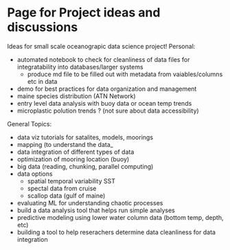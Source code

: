 # Page for Project ideas and discussions

Ideas for small scale oceanograpic data science project! 
Personal:
- automated notebook to check for cleanliness of data files for integratability into databases/larger systems
  - produce md file to be filled out with metadata from vaiables/columns etc in data 
- demo for best practices for data organization and management
- maine species distribution (ATN Network)
- entry level data analysis with buoy data or ocean temp trends
- microplastic polution trends ? (not sure about data accessibility) 

General Topics:
- data viz tutorials for satalites, models, moorings
- mapping (to understand the data_
- data integration of different types of data
- optimization of mooring location (buoy)
- big data (reading, chunking, parallel computing)
- data options
  - spatial temporal variability SST
  - spectal data from cruise
  -  scallop data (gulf of maine)
- evaluating ML for understanding chaotic processes
- build a data analysis tool that helps run simple analyses
- predictive modeling using lower water column data (bottom temp, depth, etc)
- building a tool to help reserachers determine data cleanliness for data integration
